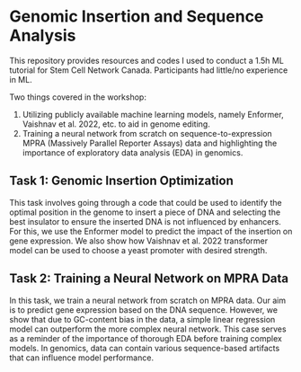 # Genomic Insertion and Sequence Analysis

This repository provides resources and codes I used to conduct a 1.5h ML tutorial for Stem Cell Network Canada. Participants had little/no experience in ML.

Two things covered in the workshop:

1. Utilizing publicly available machine learning models, namely Enformer, Vaishnav et al. 2022, etc. to aid in genome editing.
2. Training a neural network from scratch on sequence-to-expression MPRA (Massively Parallel Reporter Assays) data and highlighting the importance of exploratory data analysis (EDA) in genomics.

## Task 1: Genomic Insertion Optimization
This task involves going through a code that could be used to identify the optimal position in the genome to insert a piece of DNA and selecting the best insulator to ensure the inserted DNA is not influenced by enhancers. For this, we use the Enformer model to predict the impact of the insertion on gene expression. We also show how Vaishnav et al. 2022 transformer model can be used to choose a yeast promoter with desired strength.

## Task 2: Training a Neural Network on MPRA Data
In this task, we train a neural network from scratch on MPRA data. Our aim is to predict gene expression based on the DNA sequence. However, we show that due to GC-content bias in the data, a simple linear regression model can outperform the more complex neural network. This case serves as a reminder of the importance of thorough EDA before training complex models. In genomics, data can contain various sequence-based artifacts that can influence model performance.
